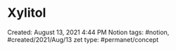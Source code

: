 ---
---

# Xylitol

Created: August 13, 2021 4:44 PM
Notion tags: #notion, #created/2021/Aug/13
zet type: #permanet/concept